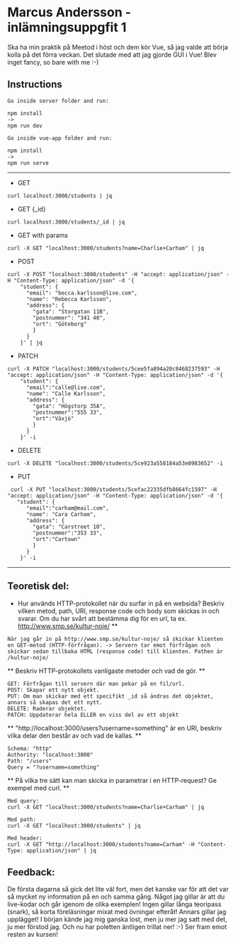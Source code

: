 # Marcus Andersson - inlämningsuppgfit 1
Ska ha min praktik på Meetod i höst och dem kör Vue, så jag valde att börja kolla på det förra veckan. Det slutade med att jag gjorde GUI i Vue! Blev inget fancy, so bare with me :-)

## Instructions

```
Go inside server folder and run:

npm install 
->
npm run dev
```
```
Go inside vue-app folder and run:

npm install 
->
npm run serve
```
---

* GET
```
curl localhost:3000/students | jq
```

* GET {_id}
```
curl localhost:3000/students/_id | jq
```

* GET with params
```
curl -X GET "localhost:3000/students?name=Charlie+Carham" | jq
```

* POST
```
curl -X POST "localhost:3000/students" -H "accept: application/json" -H "Content-Type: application/json" -d '{
    "student": {
      "email": "becca.karlsson@live.com",
      "name": "Rebecca Karlsson",
      "address": {
        "gata": "Storgatan 11B",
        "postnummer": "341 40",
        "ort": "Göteborg"
        }
      }
    }' | jq
```

* PATCH
```
curl -X PATCH "localhost:3000/students/5cee5fa894a20c8468237593" -H "accept: application/json" -H "Content-Type: application/json" -d '{
    "student": {
      "email":"calle@live.com",
      "name": "Calle Karlsson",
      "address": {
        "gata": "Högstorp 35A",
        "postnummer":"555 33",
        "ort":"Växjö"
        }
      }
    }' -i
```

* DELETE
```
curl -X DELETE "localhost:3000/students/5ce923a558184a53e0983652" -i
```

* PUT
```
 curl -X PUT "localhost:3000/students/5cefac22335dfb8664fc1597" -H "accept: application/json" -H "Content-Type: application/json" -d '{
   "student": {
      "email":"carham@mail.com",
      "name": "Cara Carham",
      "address": {
        "gata": "Carstreet 10",
        "postnummer":"353 33",
        "ort":"Cartown"
        }
      }
    }' -i
```
---
## Teoretisk del:
* Hur används HTTP-protokollet när du surfar in på en websida? Beskriv vilken metod, path, URI, response code och body som skickas in och svarar. Om du har svårt att bestämma dig för en url, ta ex. http://www.smp.se/kultur-noje/ **
```
När jag går in på http://www.smp.se/kultur-noje/ så skickar klienten en GET-metod (HTTP-förfrågan). -> Servern tar emot förfrågan och skickar sedan tillbaka HTML (response code) till klienten. Pathen är /kultur-noje/
```

** Beskriv HTTP-protokollets vanligaste metoder och vad de gör. **
```
GET: Förfrågan till servern där man pekar på en fil/url.
POST: Skapar ett nytt objekt.
PUT: Om man skickar med ett specifikt _id så ändras det objektet, annars så skapas det ett nytt.
DELETE: Raderar objektet.
PATCH: Uppdaterar hela ELLER en viss del av ett objekt
```

** "http://localhost:3000/users?username=something" är en URI, beskriv vilka delar den består av och vad de kallas. **
```
Schema: "http"
Authority: "localhost:3000"
Path: "/users"
Query = "?username=something"
```

** På vilka tre sätt kan man skicka in parametrar i en HTTP-request? Ge exempel med curl. **
```
Med query:
curl -X GET "localhost:3000/students?name=Charlie+Carham" | jq
```

```
Med path:
curl -X GET "localhost:3000/students" | jq
```

```
Med header:
curl -X GET "http://localhost:3000/students?name=Carham" -H "Content-Type: application/json" | jq
```
## Feedback:
De första dagarna så gick det lite väl fort, men det kanske var för att det var så mycket ny information på en och samma gång. Något jag gillar är att du live-kodar och går igenom de olika exemplen! Ingen gillar långa teoripass (snark), så korta föreläsningar mixat med övningar efteråt! Annars gillar jag upplägget! I början kände jag mig ganska lost, men ju mer jag satt med det, ju mer förstod jag. Och nu har poletten äntligen trillat ner! :-) Ser fram emot resten av kursen!